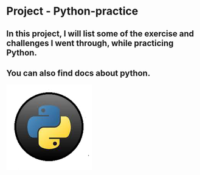 # Project - Python-practice

## In this project, I will list some of the exercise and challenges I went through, while practicing Python.

## You can also find docs about python.


![project img](/Python-Exercises/python.png)